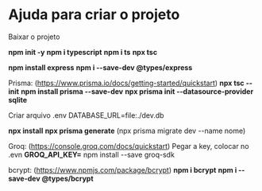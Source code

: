 # Ajuda para criar o projeto
Baixar o projeto

**npm init -y**
**npm i typescript**
**npm i ts**
**npx tsc**

**npm install express**
**npm i --save-dev @types/express**

Prisma: (https://www.prisma.io/docs/getting-started/quickstart)
**npx tsc --init**
**npm install prisma --save-dev**
**npx prisma init --datasource-provider sqlite**

Criar arquivo .env
DATABASE_URL=file:./dev.db

**npx install**
**npx prisma generate**
(npx prisma migrate dev --name nome)

Groq: (https://console.groq.com/docs/quickstart)
Pegar a key, colocar no .evn **GROQ_API_KEY=**
npm install --save groq-sdk

bcrypt: (https://www.npmjs.com/package/bcrypt)
**npm i bcrypt**
**npm i --save-dev @types/bcrypt**
